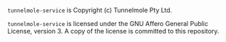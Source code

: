 `tunnelmole-service` is Copyright (c) Tunnelmole Pty Ltd.

`tunnelmole-service` is licensed under the GNU Affero General Public License, version 3. A copy of the license is committed to this repository.
